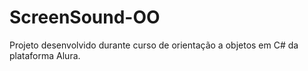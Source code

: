 # ScreenSound-OO
Projeto desenvolvido durante curso de orientação a objetos em C# da plataforma Alura.
